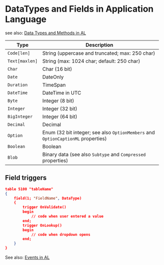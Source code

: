 # DataTypes and Fields in Application Language

see also: [Data Types and Methods in AL](https://learn.microsoft.com/en-us/dynamics365/business-central/dev-itpro/developer/methods-auto/library)

| Type           | Description                                                                      |
| -------------- | -------------------------------------------------------------------------------- |
| `Code[len]`    | String (uppercase and truncated; max: 250 char)                                  |
| `Text[maxlen]` | String (max: 1024 char; default: 250 char)                                       |
| `Char`         | Char (16 bit)                                                                    |
| `Date`         | DateOnly                                                                         |
| `Duration`     | TimeSpan                                                                         |
| `DateTime`     | DateTime in UTC                                                                  |
| `Byte`         | Integer (8 bit)                                                                  |
| `Integer`      | Integer (32 bit)                                                                 |
| `BigInteger`   | Integer (64 bit)                                                                 |
| `Decimal`      | Decimal                                                                          |
| `Option`       | Enum (32 bit integer; see also `OptionMembers` and `OptionCaptionML` properties) |
| `Boolean`      | Boolean                                                                          |
| `Blob`         | Binary data (see also `Subtype` and `Compressed` properties)                     |

## Field triggers
```json
table 5100 "tableName"
{
    field(1; "FieldName", DataType)
    {
        trigger OnValidate()
        begin
            // code when user entered a value
        end;
        trigger OnLookup()
        begin
            // code when dropdown opens
        end;
    }
}
```

See also: [Events in AL](https://learn.microsoft.com/en-us/dynamics365/business-central/dev-itpro/developer/devenv-events-in-al)

